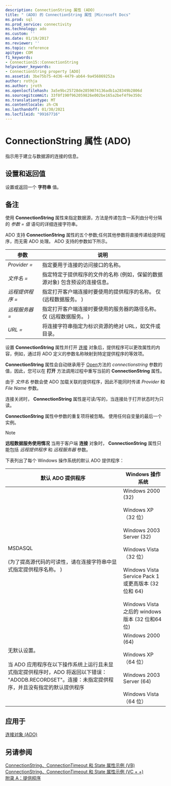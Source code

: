 ```yaml
---
description: ConnectionString 属性 (ADO)
title: " (ADO) 的 ConnectionString 属性 |Microsoft Docs"
ms.prod: sql
ms.prod_service: connectivity
ms.technology: ado
ms.custom: ''
ms.date: 01/19/2017
ms.reviewer: ''
ms.topic: reference
apitype: COM
f1_keywords:
- Connection15::ConnectionString
helpviewer_keywords:
- ConnectionString property [ADO]
ms.assetid: 3be75b75-4d36-4479-ab64-9a456869252a
author: rothja
ms.author: jroth
ms.openlocfilehash: 3a5e9bc25728de2859074136adb1a28349b2806d
ms.sourcegitcommit: 33f0f190f962059826e002be165a2bef4f9e350c
ms.translationtype: MT
ms.contentlocale: zh-CN
ms.lasthandoff: 01/30/2021
ms.locfileid: "99167716"
---
```

# <a name="connectionstring-property-ado"></a>ConnectionString 属性 (ADO)
指示用于建立与数据源的连接的信息。  
  
## <a name="settings-and-return-values"></a>设置和返回值  
 设置或返回一个 **字符串** 值。  
  
## <a name="remarks"></a>备注  
 使用 **ConnectionString** 属性来指定数据源，方法是传递包含一系列由分号分隔的 *参数* *= 值* 语句的详细连接字符串。  
  
 ADO 支持 **ConnectionString** 属性的五个参数;任何其他参数将直接传递给提供程序，而无需 ADO 处理。 ADO 支持的参数如下所示。  
  
|参数|说明|  
|--------------|-----------------|  
|*Provider =*|指定要用于连接的访问接口的名称。|  
|*文件名 =*|指定特定于提供程序的文件的名称 (例如，保留的数据源对象) 包含预设的连接信息。|  
|*远程提供程序 =*|指定打开客户端连接时要使用的提供程序的名称。 仅 (远程数据服务。 ) |  
|*远程服务器 =*|指定打开客户端连接时要使用的服务器的路径名称。 仅 (远程数据服务。 ) |  
|*URL =*|将连接字符串指定为标识资源的绝对 URL，如文件或目录。|  
  
 设置 **ConnectionString** 属性并打开 [连接](./connection-object-ado.md) 对象后，提供程序可以更改属性的内容，例如，通过将 ADO 定义的参数名称映射到特定提供程序的等效项。  
  
 **ConnectionString** 属性会自动继承用于 [Open](./open-method-ado-connection.md)方法的 *connectionstring* 参数的值，因此，您可以在 **打开** 方法调用过程中重写当前的 **ConnectionString** 属性。  
  
 由于 *文件名* 参数会使 ADO 加载关联的提供程序，因此不能同时传递 *Provider* 和 *File Name* 参数。  
  
 连接关闭时， **ConnectionString** 属性是可读/写的，当连接处于打开状态时为只读。  
  
 **ConnectionString** 属性中参数的重复项将被忽略。 使用任何自变量的最后一个实例。  
  
> [!NOTE]
>  **远程数据服务使用情况** 当用于客户端 **连接** 对象时， **ConnectionString** 属性只能包括 *远程提供程序* 和 *远程服务器* 参数。  
  
 下表列出了每个 Windows 操作系统的默认 ADO 提供程序：  
  
|默认 ADO 提供程序|Windows 操作系统|  
|--------------------------|------------------------------|  
|MSDASQL<br /><br />  (为了提高源代码的可读性，请在连接字符串中显式指定提供程序名称。 ) |Windows 2000 (32) <br /><br /> Windows XP（32 位）<br /><br /> Windows 2003 Server (32) <br /><br /> Windows Vista（32 位）<br /><br /> Windows Vista Service Pack 1 或更高版本 (32 位和 64) <br /><br /> Windows Vista 之后的 windows 版本 (32 位和64位) |  
|无默认设置。<br /><br /> 当 ADO 应用程序在以下操作系统上运行且未显式指定提供程序时，ADO 将返回以下错误： "ADODB.RECORDSET"。连接：未指定提供程序，并且没有指定的默认提供程序|Windows 2000 (64) <br /><br /> Windows XP（64 位）<br /><br /> Windows 2003 Server (64) <br /><br /> Windows Vista（64 位）|  
  
## <a name="applies-to"></a>应用于  
 [连接对象 (ADO)](./connection-object-ado.md)  
  
## <a name="see-also"></a>另请参阅  
 [ConnectionString、ConnectionTimeout 和 State 属性示例 (VB) ](./connectionstring-connectiontimeout-and-state-properties-example-vb.md)   
 [ConnectionString、ConnectionTimeout 和 State 属性示例 (VC + +) ](./connectionstring-connectiontimeout-and-state-properties-example-vc.md)   
 [附录 A：提供程序](../../guide/appendixes/appendix-a-providers.md)